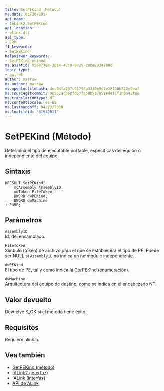 ```yaml
---
title: SetPEKind (Método)
ms.date: 03/30/2017
api_name:
- IALink2.SetPEKind
api_location:
- alink.dll
api_type:
- COM
f1_keywords:
- SetPEKind
helpviewer_keywords:
- SetPEKind method
ms.assetid: 050e77ee-3014-45c0-9e29-2ebe29347b0d
topic_type:
- apiref
author: mairaw
ms.author: mairaw
ms.openlocfilehash: dec04fa267c61798a3340e9d1e18150b812e9eaf
ms.sourcegitcommit: 9b552addadfb57fab0b9e7852ed4f1f1b8a42f8e
ms.translationtype: MT
ms.contentlocale: es-ES
ms.lasthandoff: 04/23/2019
ms.locfileid: "61949011"
---
```

# <a name="setpekind-method"></a>SetPEKind (Método)
Determina el tipo de ejecutable portable, específicas del equipo o independiente del equipo.  
  
## <a name="syntax"></a>Sintaxis  
  
```  
HRESULT SetPEKind(  
    mdAssembly AssemblyID,  
    mdToken FileToken,  
    DWORD dwPEKind,  
    DWORD dwMachine  
) PURE;   
```  
  
## <a name="parameters"></a>Parámetros  
 `AssemblyID`  
 Id. del ensamblado.  
  
 `FileToken`  
 Símbolo (token) de archivo para el que se establecerá el tipo de PE. Puede ser NULL si `AssemblyID` no indica un netmodule independiente.  
  
 `dwPEKind`  
 El tipo de PE, tal y como indica la [CorPEKind (enumeración)](../../../../docs/framework/unmanaged-api/metadata/corpekind-enumeration.md).  
  
 `dwMachine`  
 Arquitectura del equipo de destino, como se indica en el encabezado NT.  
  
## <a name="return-value"></a>Valor devuelto  
 Devuelve S_OK si el método tiene éxito.  
  
## <a name="requirements"></a>Requisitos  
 Requiere alink.h.  
  
## <a name="see-also"></a>Vea también

- [GetPEKind (método)](../../../../docs/framework/unmanaged-api/metadata/imetadataimport2-getpekind-method.md)
- [IALink2 (interfaz)](../../../../docs/framework/unmanaged-api/alink/ialink2-interface.md)
- [IALink (interfaz)](../../../../docs/framework/unmanaged-api/alink/ialink-interface.md)
- [API de ALink](../../../../docs/framework/unmanaged-api/alink/index.md)
